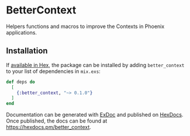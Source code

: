 # BetterContext

Helpers functions and macros to improve the Contexts in Phoenix applications.

## Installation

If [available in Hex](https://hex.pm/docs/publish), the package can be installed
by adding `better_context` to your list of dependencies in `mix.exs`:

```elixir
def deps do
  [
    {:better_context, "~> 0.1.0"}
  ]
end
```

Documentation can be generated with [ExDoc](https://github.com/elixir-lang/ex_doc)
and published on [HexDocs](https://hexdocs.pm). Once published, the docs can
be found at <https://hexdocs.pm/better_context>.

